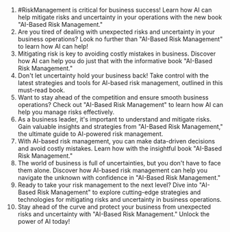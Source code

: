 1. #RiskManagement is critical for business success! Learn how AI can help mitigate risks and uncertainty in your operations with the new book "AI-Based Risk Management."
2. Are you tired of dealing with unexpected risks and uncertainty in your business operations? Look no further than "AI-Based Risk Management" to learn how AI can help!
3. Mitigating risk is key to avoiding costly mistakes in business. Discover how AI can help you do just that with the informative book "AI-Based Risk Management."
4. Don't let uncertainty hold your business back! Take control with the latest strategies and tools for AI-based risk management, outlined in this must-read book.
5. Want to stay ahead of the competition and ensure smooth business operations? Check out "AI-Based Risk Management" to learn how AI can help you manage risks effectively.
6. As a business leader, it's important to understand and mitigate risks. Gain valuable insights and strategies from "AI-Based Risk Management," the ultimate guide to AI-powered risk management.
7. With AI-based risk management, you can make data-driven decisions and avoid costly mistakes. Learn how with the insightful book "AI-Based Risk Management."
8. The world of business is full of uncertainties, but you don't have to face them alone. Discover how AI-based risk management can help you navigate the unknown with confidence in "AI-Based Risk Management."
9. Ready to take your risk management to the next level? Dive into "AI-Based Risk Management" to explore cutting-edge strategies and technologies for mitigating risks and uncertainty in business operations.
10. Stay ahead of the curve and protect your business from unexpected risks and uncertainty with "AI-Based Risk Management." Unlock the power of AI today!
